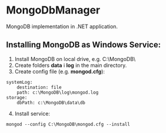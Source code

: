 # MongoDbManager
MongoDB implementation in .NET application.

## Installing MongoDB as Windows Service:
1. Install MongoDB on local drive, e.g. C:\MongoDB\
2. Create folders **data** i **log** in the main directory.
3. Create config file (e.g. **mongod.cfg**):
```
systemLog:
    destination: file
    path: c:\MongoDB\log\mongod.log
storage:
    dbPath: c:\MongoDB\data\db
```

4. Install service:
```
mongod --config C:\MongoDB\mongod.cfg --install
```